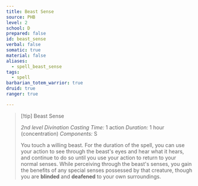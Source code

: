 ```yaml
---
title: Beast Sense
source: PHB
level: 2
school: D
prepared: false
id: beast_sense
verbal: false
somatic: true
material: false
aliases:
  - spell_beast_sense
tags:
  - spell
barbarian_totem_warrior: true
druid: true
ranger: true

---
```

>[!tip] Beast Sense
>
> *2nd level Divination*
> *Casting Time:* 1 action
> *Duration:* 1 hour (concentration)
> *Components:* S
>
>You touch a willing beast. For the duration of the spell, you can use your action to see through the beast's eyes and hear what it hears, and continue to do so until you use your action to return to your normal senses. While perceiving through the beast's senses, you gain the benefits of any special senses possessed by that creature, though you are **blinded** and **deafened** to your own surroundings.
>

